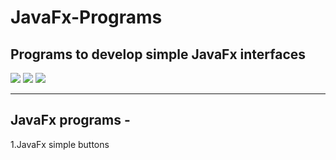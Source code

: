 # JavaFx-Programs
Programs to develop simple JavaFx  interfaces 
---
<p>
<img src="https://img.shields.io/badge/Java-ED8B00?style=for-the-badge&logo=java&logoColor=white">
<img src="https://img.shields.io/badge/IntelliJIDEA-000000.svg?style=for-the-badge&logo=intellij-idea&logoColor=white">
<img src="https://img.shields.io/badge/Oracle-F80000?style=for-the-badge&logo=oracle&logoColor=black">
</p>

---
## JavaFx programs - 
1.JavaFx simple buttons
